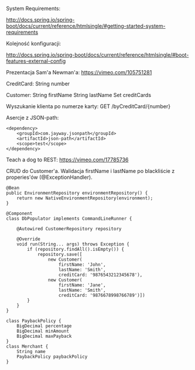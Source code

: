 System Requirements:

http://docs.spring.io/spring-boot/docs/current/reference/htmlsingle/#getting-started-system-requirements

Kolejność konfiguracji:

http://docs.spring.io/spring-boot/docs/current/reference/htmlsingle/#boot-features-external-config

Prezentacja Sam'a Newman'a:
https://vimeo.com/105751281


CreditCard:
 String number

Customer:
 String firstName
 String lastName
 Set<CreditCard> creditCards

Wyszukanie klienta po numerze karty:
GET /byCreditCard/{number}


Asercje z JSON-path:

```
<dependency>
    <groupId>com.jayway.jsonpath</groupId>
    <artifactId>json-path</artifactId>
    <scope>test</scope>
</dependency>
```

Teach a dog to REST:
https://vimeo.com/17785736


CRUD do Customer'a.
Walidacja firstName i lastName po blackliście z properies'ów (@ExceptionHandler).


```
@Bean
public EnvironmentRepository environmentRepository() {
	return new NativeEnvironmentRepository(environment);
}
```


```
@Component
class DbPopulator implements CommandLineRunner {

    @Autowired CustomerRepository repository

    @Override
    void run(String... args) throws Exception {
        if (repository.findAll().isEmpty()) {
            repository.save([
                new Customer(
                    firstName: 'John',
                    lastName: 'Smith',
                    creditCard: '9876543212345678'),
                new Customer(
                    firstName: 'Jane',
                    lastName: 'Smith',
                    creditCard: '9876678998766789')])
        }
    }
}
```


```
class PaybackPolicy {
	BigDecimal percentage
    BigDecimal minAmount
    BigDecimal maxPayback
}
class Merchant {
	String name
	PaybackPolicy paybackPolicy
}
```